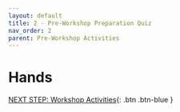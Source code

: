 ```yaml
---
layout: default
title: 2 - Pre-Workshop Preparation Quiz
nav_order: 2
parent: Pre-Workshop Activities
---
```

# Hands

[NEXT STEP: Workshop Activities](workshop.html){: .btn .btn-blue }
